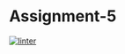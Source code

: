 # Assignment-5
[![linter](https://github.com/Matthew-Loiselle/Assignment#5/workflows/linter/badge.svg)](https://github.com/marketplace/actions/super-linter)
